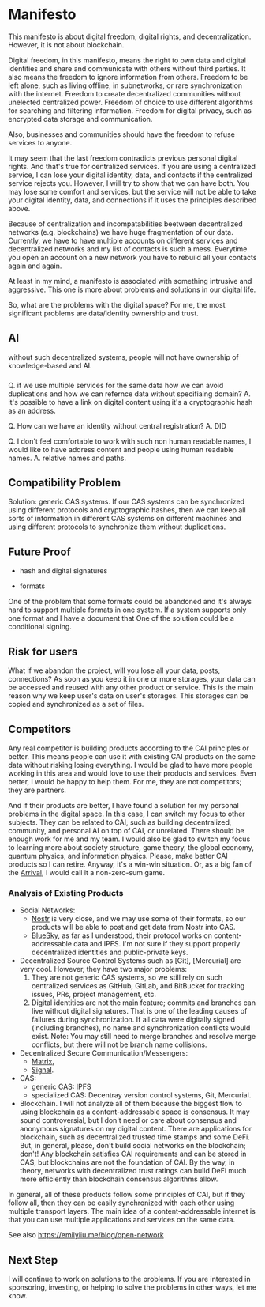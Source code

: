# Manifesto

This manifesto is about digital freedom, digital rights, and decentralization. However, it is not about blockchain.

Digital freedom, in this manifesto, means the right to own data and digital identities and share and communicate with others without third parties. It also means the freedom to ignore information from others. Freedom to be left alone, such as living offline, in subnetworks, or rare synchronization with the internet. Freedom to create decentralized communities without unelected centralized power. Freedom of choice to use different algorithms for searching and filtering information. Freedom for digital privacy, such as encrypted data storage and communication.

Also, businesses and communities should have the freedom to refuse services to anyone.

It may seem that the last freedom contradicts previous personal digital rights. And that's true for centralized services. If you are using a centralized service, I can lose your digital identity, data, and contacts if the centralized service rejects you. However, I will try to show that we can have both. You may lose some comfort and services, but the service will not be able to take your digital identity, data, and connections if it uses the principles described above. 

Because of centralization and incompatabilities beetween decentralized networks (e.g. blockchains) we have huge fragmentation of our data. Currently, we have to have multiple accounts on different services and decentralized networks and my list of contacts is such a mess. Everytime you open an account on a new network you have to rebuild all your contacts again and again.  

At least in my mind, a manifesto is associated with something intrusive and aggressive. This one is more about problems and solutions in our digital life.

So, what are the problems with the digital space? For me, the most significant problems are data/identity ownership and trust.

## AI

without such decentralized systems, people will not have ownership of knowledge-based and AI.

###

Q. if we use multiple services for the same data how we can avoid duplications and how we can refernce data without specifiaing domain?
A. it's possible to have a link on digital content using it's a cryptographic hash as an address.

Q. How can we have an identity without central registration?
A. DID

Q. I don't feel comfortable to work with such non human readable names, I would like to have address content and people using human readable names.
A. relative names and paths.

## Compatibility Problem

Solution: generic CAS systems. If our CAS systems can be synchronized using different protocols and cryptographic hashes, then we can keep all sorts of information in different CAS systems on different machines and using different protocols to synchronize them without duplications.

## Future Proof

- hash and digital signatures

- formats

One of the problem that some formats could be abandoned and it's always hard to support multiple formats in one system. If a system supports only one format and I have a document that One of the solution could be a conditional signing. 

## Risk for users

What if we abandon the project, will you lose all your data, posts, connections? As soon as you keep it in one or more storages, your data can be accessed and reused with any other product or service. This is the main reason why we keep user's data on user's storages. This storages can be copied and synchronized as a set of files.

## Competitors

Any real competitor is building products according to the CAI principles or better. This means people can use it with existing CAI products on the same data without risking losing everything. I would be glad to have more people working in this area and would love to use their products and services. Even better, I would be happy to help them. For me, they are not competitors; they are partners.

And if their products are better, I have found a solution for my personal problems in the digital space. In this case, I can switch my focus to other subjects. They can be related to CAI, such as building decentralized, community, and personal AI on top of CAI, or unrelated. There should be enough work for me and my team. I would also be glad to switch my focus to learning more about society structure, game theory, the global economy, quantum physics, and information physics. Please, make better CAI products so I can retire. Anyway, it's a win-win situation. Or, as a big fan of the [Arrival](https://en.wikipedia.org/wiki/Arrival_(film)), I would call it a non-zero-sum game.

### Analysis of Existing Products

- Social Networks:
  - [Nostr](https://nostr.com/) is very close, and we may use some of their formats, so our products will be able to post and get data from Nostr into CAS.
  - [BlueSky](https://bsky.social/), as far as I understood, their protocol works on content-addressable data and IPFS. I'm not sure if they support properly decentralized identities and public-private keys.
- Decentralized Source Control Systems such as [Git], [Mercurial] are very cool. However, they have two major problems:
  1. They are not generic CAS systems, so we still rely on such centralized services as GitHub, GitLab, and BitBucket for tracking issues, PRs, project management, etc.
  2. Digital identities are not the main feature; commits and branches can live without digital signatures. That is one of the leading causes of failures during synchronization. If all data were digitally signed (including branches), no name and synchronization conflicts would exist. Note: You may still need to merge branches and resolve merge conflicts, but there will not be branch name collisions.
- Decentralized Secure Communication/Messengers:
  - [Matrix](https://matrix.org/),
  - [Signal](https://signal.org/).
- CAS:
  - generic CAS: IPFS
  - specialized CAS: Decentray version control systems, Git, Mercurial.
- Blockchain. I will not analyze all of them because the biggest flow to using blockchain as a content-addressable space is consensus. It may sound controversial, but I don't need or care about consensus and anonymous signatures on my digital content. There are applications for blockchain, such as decentralized trusted time stamps and some DeFi. But, in general, please, don't build social networks on the blockchain; don't! Any blockchain satisfies CAI requirements and can be stored in CAS, but blockchains are not the foundation of CAI. By the way, in theory, networks with decentralized trust ratings can build DeFi much more efficiently than blockchain consensus algorithms allow.  
 
In general, all of these products follow some principles of CAI, but if they follow all, then they can be easily synchronized with each other using multiple transport layers. The main idea of a content-addressable internet is that you can use multiple applications and services on the same data.

See also https://emilyliu.me/blog/open-network

## Next Step

I will continue to work on solutions to the problems. If you are interested in sponsoring, investing, or helping to solve the problems in other ways, let me know.
